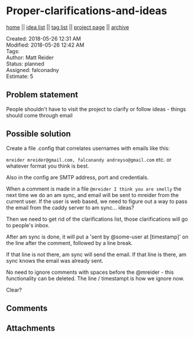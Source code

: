 # Proper-clarifications-and-ideas

[home](../index.md) || [idea list](../ideas.md) || [tag list](../tags.md) || [project page](../agilemarkdown-project.md) || [archive](archive.md)

Created: 2018-05-26 12:31 AM  
Modified: 2018-05-26 12:42 AM  
Tags:   
Author: Matt Reider  
Status: planned  
Assigned: falconadny  
Estimate: 5  

## Problem statement

People shouldn't have to visit the project to clarify or follow ideas - things should come through email

## Possible solution

Create a file .config that correlates usernames with emails like this:

`mreider mreider@gmail.com, falconandy andreyso@gmail.com` etc. or whatever format you think is best.

Also in the config are SMTP address, port and credentials.

When a comment is made in a file `@mreider I think you are smelly` the next time we do an am sync, and email will be sent to mreider from
the current user. If the user is web based, we need to figure out a way to pass the email from the caddy server to am sync... ideas?

Then we need to get rid of the clarifications list, those clarifications will go to people's inbox.

After am sync is done, it will put a 'sent by @some-user at [timestamp]' on the line after the comment, followed by a line break.

If that line is not there, am sync will send the email. If that line is there, am sync knows the email was already sent.

No need to ignore comments with spaces before the @mreider - this functionality can be deleted. The line / timestampt is how we ignore now.

Clear?

## Comments

## Attachments
